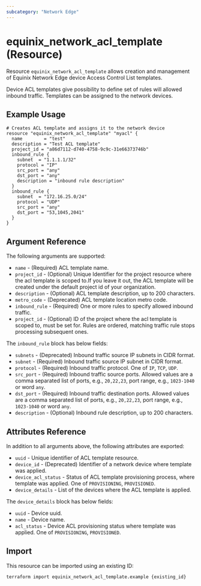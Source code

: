 ```yaml
---
subcategory: "Network Edge"
---
```


# equinix_network_acl_template (Resource)

Resource `equinix_network_acl_template` allows creation and management of
Equinix Network Edge device Access Control List templates.

Device ACL templates give possibility to define set of rules will allowed inbound
traffic. Templates can be assigned to the network devices.

## Example Usage

```hcl
# Creates ACL template and assigns it to the network device
resource "equinix_network_acl_template" "myacl" {
  name        = "test"
  description = "Test ACL template"
  project_id = "a86d7112-d740-4758-9c9c-31e66373746b"
  inbound_rule {
    subnet  = "1.1.1.1/32"
    protocol = "IP"
    src_port = "any"
    dst_port = "any"
    description = "inbound rule description"
  }
  inbound_rule {
    subnet  = "172.16.25.0/24"
    protocol = "UDP"
    src_port = "any"
    dst_port = "53,1045,2041"
  }
}
```

## Argument Reference

The following arguments are supported:

* `name` - (Required) ACL template name.
* `project_id` -  (Optional) Unique Identifier for the project resource where the acl template is scoped to.If you
leave it out, the ACL template will be created under the default project id of your organization.
* `description` - (Optional) ACL template description, up to 200 characters.
* `metro_code` - (Deprecated) ACL template location metro code.
* `inbound_rule` - (Required) One or more rules to specify allowed inbound traffic.
* `project_id` -  (Optional) ID of the project where the acl template is scoped to, must be set for.
Rules are ordered, matching traffic rule stops processing subsequent ones.

The `inbound_rule` block has below fields:

* `subnets` - (Deprecated) Inbound traffic source IP subnets in CIDR format.
* `subnet` - (Required) Inbound traffic source IP subnet in CIDR format.
* `protocol` - (Required) Inbound traffic protocol. One of `IP`, `TCP`, `UDP`.
* `src_port` - (Required) Inbound traffic source ports. Allowed values are a comma separated list
of ports, e.g., `20,22,23`, port range, e.g., `1023-1040` or word `any`.
* `dst_port` - (Required) Inbound traffic destination ports. Allowed values are a comma separated
list of ports, e.g., `20,22,23`, port range, e.g., `1023-1040` or word `any`.
* `description` - (Optional) Inbound rule description, up to 200 characters.

## Attributes Reference

In addition to all arguments above, the following attributes are exported:

* `uuid` - Unique identifier of ACL template resource.
* `device_id` - (Deprecated) Identifier of a network device where template was applied.
* `device_acl_status` - Status of ACL template provisioning process, where template was applied.
One of `PROVISIONING`, `PROVISIONED`.
* `device_details` - List of the devices where the ACL template is applied.

The `device_details` block has below fields:

* `uuid` - Device uuid.
* `name` - Device name.
* `acl_status` - Device ACL provisioning status where template was applied. One of `PROVISIONING`,
`PROVISIONED`.

## Import

This resource can be imported using an existing ID:

```sh
terraform import equinix_network_acl_template.example {existing_id}
```

